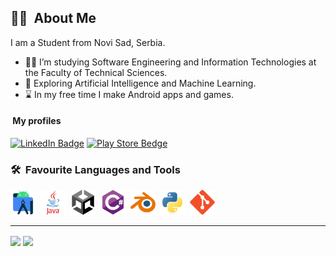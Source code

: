 ## :woman_technologist: &nbsp;About Me

I am a Student from Novi Sad, Serbia.

- 👩‍🎓 I’m studying Software Engineering and Information Technologies at the Faculty of Technical Sciences.
- 🔭 Exploring Artificial Intelligence and Machine Learning.
- ⌛ In my free time I make Android apps and games.

#### &nbsp;My profiles

<p align="left">
  <a href="https://www.linkedin.com/in/olivera-radovanović-70bba5212/"><img src="https://img.shields.io/badge/LinkedIn-blue?style=for-the-badge&logo=linkedin&logoColor=white&style=flat" alt="LinkedIn Badge"></a>
  <a href="https://play.google.com/store/apps/dev?id=7363132536650115149"><img src="https://img.shields.io/badge/Google_Play-414141?style=for-the-badge&logo=google-play&logoColor=white&style=flat" alt="Play Store Bedge"></a>
</p>

### 🛠 &nbsp;Favourite Languages and Tools

<p>
<img src="https://github.com/devicons/devicon/blob/master/icons/androidstudio/androidstudio-original.svg" title="Android Studio" alt="Android Studio" width="40" height="40"/>&nbsp;
<img src="https://github.com/devicons/devicon/blob/master/icons/java/java-original-wordmark.svg" title="Java" alt="Java" width="40" height="40"/>&nbsp;
<img src="https://github.com/devicons/devicon/blob/master/icons/unity/unity-original.svg" title="Unity" alt="Unity" width="40" height="40"/>&nbsp;
<img src="https://github.com/devicons/devicon/blob/master/icons/csharp/csharp-original.svg" title="C#" alt="C#" width="40" height="40"/>&nbsp;
<img src="https://github.com/devicons/devicon/blob/master/icons/blender/blender-original.svg" title="Blender" alt="Blender" width="40" height="40"/>&nbsp;
<img src="https://github.com/devicons/devicon/blob/master/icons/python/python-original.svg" title="Python" alt="Python" width="40" height="40"/>&nbsp;
<img src="https://github.com/devicons/devicon/blob/master/icons/git/git-original.svg" title="Git" **alt="Git" width="40" height="40"/>&nbsp;
</p>

---

<div>
  <img height=150 align="center" src="https://github-readme-stats-olivera2708s-projects.vercel.app/api?username=Olivera2708&show_icons=true&theme=dracula&hide=stars&rank_icon=github&count-private=true" />
  <img height=150 align="center" src="https://github-readme-stats-olivera2708s-projects.vercel.app/api/top-langs/?username=Olivera2708&hide=html,css&theme=dracula&layout=compact" />
</div>
